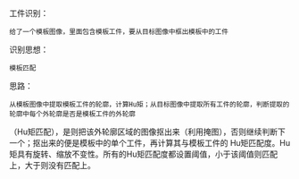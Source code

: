 工件识别：

    给了一个模板图像，里面包含模板工件，要从目标图像中框出模板中的工件
    
识别思想：

    模板匹配
    
思路：

    从模板图像中提取模板工件的轮廓，计算Hu矩；从目标图像中提取所有工件的轮廓，判断提取的轮廓中每个外轮廓是否是模板工件的外轮廓
（Hu矩匹配），是则把该外轮廓区域的图像抠出来（利用掩图），否则继续判断下一个；抠出来的便是模板中的单个工件，再计算其与模板工件的
Hu矩匹配度。Hu矩具有旋转、缩放不变性。所有的Hu矩匹配度都设置阈值，小于该阈值则匹配上，大于则没有匹配上。
